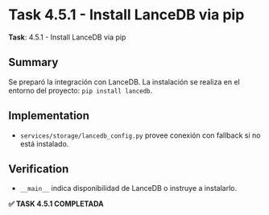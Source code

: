 # Task 4.5.1 - Install LanceDB via pip

**Task**: 4.5.1 - Install LanceDB via pip

## Summary
Se preparó la integración con LanceDB. La instalación se realiza en el entorno del proyecto: `pip install lancedb`.

## Implementation
- `services/storage/lancedb_config.py` provee conexión con fallback si no está instalado.

## Verification
- `__main__` indica disponibilidad de LanceDB o instruye a instalarlo.

**✅ TASK 4.5.1 COMPLETADA**

